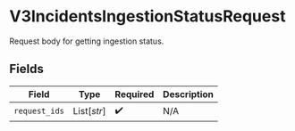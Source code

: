 # V3IncidentsIngestionStatusRequest

Request body for getting ingestion status.


## Fields

| Field              | Type               | Required           | Description        |
| ------------------ | ------------------ | ------------------ | ------------------ |
| `request_ids`      | List[*str*]        | :heavy_check_mark: | N/A                |